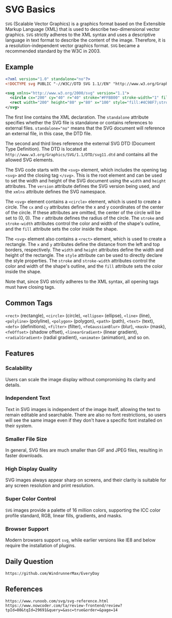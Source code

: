 # SVG Basics
`SVG` (Scalable Vector Graphics) is a graphics format based on the Extensible Markup Language (XML) that is used to describe two-dimensional vector graphics. `SVG` strictly adheres to the XML syntax and uses a descriptive language in text format to describe the content of the image. Therefore, it is a resolution-independent vector graphics format. `SVG` became a recommended standard by the W3C in 2003.

## Example

```xml
<?xml version="1.0" standalone="no"?>
<!DOCTYPE svg PUBLIC "-//W3C//DTD SVG 1.1//EN" "http://www.w3.org/Graphics/SVG/1.1/DTD/svg11.dtd">

<svg xmlns="http://www.w3.org/2000/svg" version="1.1">
  <circle cx="200" cy="40" r="40" stroke="#FFB800" stroke-width="1" fill="#FF5722" />
  <rect width="200" height="80" y="80" x="100" style="fill:#4C98F7;stroke-width:1;stroke:#FFF;"/>
</svg>
```

The first line contains the XML declaration. The `standalone` attribute specifies whether the SVG file is standalone or contains references to external files. `standalone="no"` means that the SVG document will reference an external file, in this case, the DTD file.

The second and third lines reference the external SVG DTD (Document Type Definition). The DTD is located at `http://www.w3.org/Graphics/SVG/1.1/DTD/svg11.dtd` and contains all the allowed SVG elements.

The SVG code starts with the `<svg>` element, which includes the opening tag `<svg>` and the closing tag `</svg>`. This is the root element and can be used to set the width and height of the SVG document using the `width` and `height` attributes. The `version` attribute defines the SVG version being used, and the `xmlns` attribute defines the SVG namespace.

The `<svg>` element contains a `<circle>` element, which is used to create a circle. The `cx` and `cy` attributes define the x and y coordinates of the center of the circle. If these attributes are omitted, the center of the circle will be set to (0, 0). The `r` attribute defines the radius of the circle. The `stroke` and `stroke-width` attributes control the color and width of the shape's outline, and the `fill` attribute sets the color inside the shape.

The `<svg>` element also contains a `<rect>` element, which is used to create a rectangle. The `x` and `y` attributes define the distance from the left and top borders, respectively. The `width` and `height` attributes define the width and height of the rectangle. The `style` attribute can be used to directly declare the style properties. The `stroke` and `stroke-width` attributes control the color and width of the shape's outline, and the `fill` attribute sets the color inside the shape.

Note that, since SVG strictly adheres to the XML syntax, all opening tags must have closing tags.

## Common Tags
`<rect>` (rectangle), `<circle>` (circle), `<ellipse>` (ellipse), `<line>` (line), `<polyline>` (polyline), `<polygon>` (polygon), `<path>` (path), `<text>` (text), `<defs>` (definitions), `<filter>` (filter), `<feGaussianBlur>` (blur), `<mask>` (mask), `<feOffset>` (shadow offset), `<linearGradient>` (linear gradient), `<radialGradient>` (radial gradient), `<animate>` (animation), and so on.

## Features

### Scalability
Users can scale the image display without compromising its clarity and details.

### Independent Text
Text in SVG images is independent of the image itself, allowing the text to remain editable and searchable. There are also no font restrictions, so users will see the same image even if they don't have a specific font installed on their system.

### Smaller File Size
In general, SVG files are much smaller than GIF and JPEG files, resulting in faster downloads.

### High Display Quality
SVG images always appear sharp on screens, and their clarity is suitable for any screen resolution and print resolution.

### Super Color Control
`SVG` images provide a palette of 16 million colors, supporting the ICC color profile standard, RGB, linear fills, gradients, and masks.

### Browser Support
Modern browsers support `svg`, while earlier versions like IE8 and below require the installation of plugins.

## Daily Question

```
https://github.com/WindrunnerMax/EveryDay
```

## References

```
https://www.runoob.com/svg/svg-reference.html
https://www.nowcoder.com/ta/review-frontend/review?tpId=80&tqId=29691&query=&asc=true&order=&page=14
```